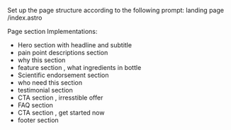 
Set up the page structure according to the following prompt:
<page-structure-prompt>
landing page /index.astro

Page section Implementations:
- Hero section with headline and subtitle
- pain point descriptions section
- why this section
- feature section , what ingredients in bottle
- Scientific endorsement section
- who need this section
- testimonial section
- CTA section , irresstible offer
- FAQ section
- CTA section , get started now
- footer section



</page-structure-prompt>
